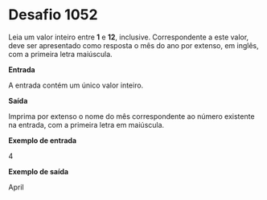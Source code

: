 # Desafio 1052

Leia um valor inteiro entre **1** e **12**, inclusive. Correspondente a este valor, deve ser apresentado como resposta o mês do ano por extenso, em inglês, com a primeira letra maiúscula.

**Entrada**

A entrada contém um único valor inteiro.

**Saída**

Imprima por extenso o nome do mês correspondente ao número existente na entrada, com a primeira letra em maiúscula.

**Exemplo de entrada**

4

**Exemplo de saída**

April